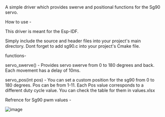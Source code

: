 A simple driver which provides swerve and positional functions for the Sg90 servo.

How to use -

This driver is meant for the Esp-IDF.

Simply include the source and header files into your project's main directory. Dont forget to add sg90.c into your project's Cmake file.


functions- 

servo_swerve() - Provides servo swerve from 0 to 180 degrees and back. Each movement has a delay of 10ms.

servo_pos(int pos) - You can set a custom position for the sg90 from 0 to 180 degrees. 
                      Pos can be from 1-11.
                      Each Pos value corresponds to a different duty cycle value.
                      You can check the table for them in values.xlsx


Refrence for Sg90 pwm values - 


![image](https://github.com/user-attachments/assets/990adc11-f007-46b0-a9a2-4d2243caaaad)


